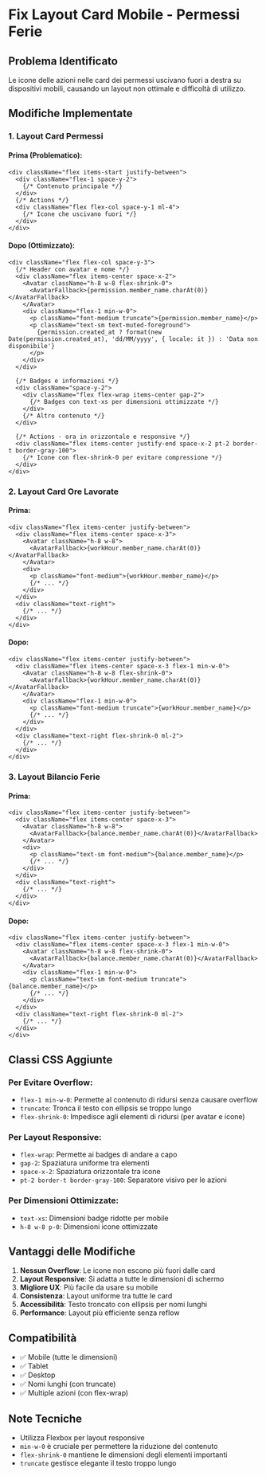 # Fix Layout Card Mobile - Permessi Ferie

## Problema Identificato
Le icone delle azioni nelle card dei permessi uscivano fuori a destra su dispositivi mobili, causando un layout non ottimale e difficoltà di utilizzo.

## Modifiche Implementate

### 1. Layout Card Permessi

#### Prima (Problematico):
```tsx
<div className="flex items-start justify-between">
  <div className="flex-1 space-y-2">
    {/* Contenuto principale */}
  </div>
  {/* Actions */}
  <div className="flex flex-col space-y-1 ml-4">
    {/* Icone che uscivano fuori */}
  </div>
</div>
```

#### Dopo (Ottimizzato):
```tsx
<div className="flex flex-col space-y-3">
  {/* Header con avatar e nome */}
  <div className="flex items-center space-x-2">
    <Avatar className="h-8 w-8 flex-shrink-0">
      <AvatarFallback>{permission.member_name.charAt(0)}</AvatarFallback>
    </Avatar>
    <div className="flex-1 min-w-0">
      <p className="font-medium truncate">{permission.member_name}</p>
      <p className="text-sm text-muted-foreground">
        {permission.created_at ? format(new Date(permission.created_at), 'dd/MM/yyyy', { locale: it }) : 'Data non disponibile'}
      </p>
    </div>
  </div>

  {/* Badges e informazioni */}
  <div className="space-y-2">
    <div className="flex flex-wrap items-center gap-2">
      {/* Badges con text-xs per dimensioni ottimizzate */}
    </div>
    {/* Altro contenuto */}
  </div>

  {/* Actions - ora in orizzontale e responsive */}
  <div className="flex items-center justify-end space-x-2 pt-2 border-t border-gray-100">
    {/* Icone con flex-shrink-0 per evitare compressione */}
  </div>
</div>
```

### 2. Layout Card Ore Lavorate

#### Prima:
```tsx
<div className="flex items-center justify-between">
  <div className="flex items-center space-x-3">
    <Avatar className="h-8 w-8">
      <AvatarFallback>{workHour.member_name.charAt(0)}</AvatarFallback>
    </Avatar>
    <div>
      <p className="font-medium">{workHour.member_name}</p>
      {/* ... */}
    </div>
  </div>
  <div className="text-right">
    {/* ... */}
  </div>
</div>
```

#### Dopo:
```tsx
<div className="flex items-center justify-between">
  <div className="flex items-center space-x-3 flex-1 min-w-0">
    <Avatar className="h-8 w-8 flex-shrink-0">
      <AvatarFallback>{workHour.member_name.charAt(0)}</AvatarFallback>
    </Avatar>
    <div className="flex-1 min-w-0">
      <p className="font-medium truncate">{workHour.member_name}</p>
      {/* ... */}
    </div>
  </div>
  <div className="text-right flex-shrink-0 ml-2">
    {/* ... */}
  </div>
</div>
```

### 3. Layout Bilancio Ferie

#### Prima:
```tsx
<div className="flex items-center justify-between">
  <div className="flex items-center space-x-3">
    <Avatar className="h-8 w-8">
      <AvatarFallback>{balance.member_name.charAt(0)}</AvatarFallback>
    </Avatar>
    <div>
      <p className="text-sm font-medium">{balance.member_name}</p>
      {/* ... */}
    </div>
  </div>
  <div className="text-right">
    {/* ... */}
  </div>
</div>
```

#### Dopo:
```tsx
<div className="flex items-center justify-between">
  <div className="flex items-center space-x-3 flex-1 min-w-0">
    <Avatar className="h-8 w-8 flex-shrink-0">
      <AvatarFallback>{balance.member_name.charAt(0)}</AvatarFallback>
    </Avatar>
    <div className="flex-1 min-w-0">
      <p className="text-sm font-medium truncate">{balance.member_name}</p>
      {/* ... */}
    </div>
  </div>
  <div className="text-right flex-shrink-0 ml-2">
    {/* ... */}
  </div>
</div>
```

## Classi CSS Aggiunte

### Per Evitare Overflow:
- `flex-1 min-w-0`: Permette al contenuto di ridursi senza causare overflow
- `truncate`: Tronca il testo con ellipsis se troppo lungo
- `flex-shrink-0`: Impedisce agli elementi di ridursi (per avatar e icone)

### Per Layout Responsive:
- `flex-wrap`: Permette ai badges di andare a capo
- `gap-2`: Spaziatura uniforme tra elementi
- `space-x-2`: Spaziatura orizzontale tra icone
- `pt-2 border-t border-gray-100`: Separatore visivo per le azioni

### Per Dimensioni Ottimizzate:
- `text-xs`: Dimensioni badge ridotte per mobile
- `h-8 w-8 p-0`: Dimensioni icone ottimizzate

## Vantaggi delle Modifiche

1. **Nessun Overflow**: Le icone non escono più fuori dalle card
2. **Layout Responsive**: Si adatta a tutte le dimensioni di schermo
3. **Migliore UX**: Più facile da usare su mobile
4. **Consistenza**: Layout uniforme tra tutte le card
5. **Accessibilità**: Testo troncato con ellipsis per nomi lunghi
6. **Performance**: Layout più efficiente senza reflow

## Compatibilità

- ✅ Mobile (tutte le dimensioni)
- ✅ Tablet
- ✅ Desktop
- ✅ Nomi lunghi (con truncate)
- ✅ Multiple azioni (con flex-wrap)

## Note Tecniche

- Utilizza Flexbox per layout responsive
- `min-w-0` è cruciale per permettere la riduzione del contenuto
- `flex-shrink-0` mantiene le dimensioni degli elementi importanti
- `truncate` gestisce elegante il testo troppo lungo 